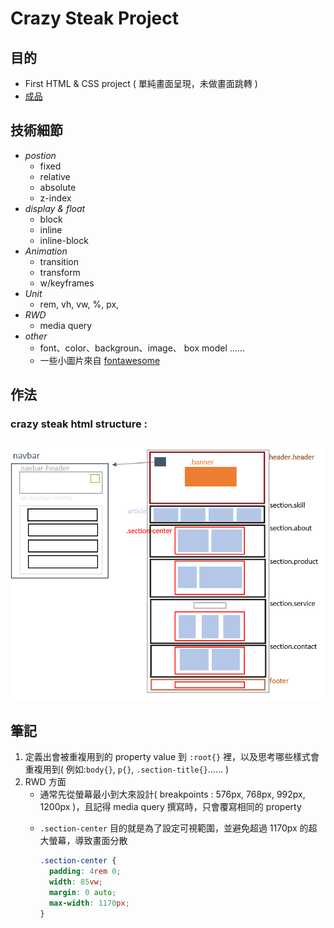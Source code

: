 # Crazy Steak Project
## 目的
  * First HTML & CSS project ( 單純畫面呈現，未做畫面跳轉 )
  * [成品]( https://crazy-steak.netlify.app/ )

## 技術細節
  - *postion*
    - fixed 
    - relative
    - absolute
    - z-index
  - *display & float*
    - block
    - inline
    - inline-block
  - *Animation*
    - transition
    - transform
    - w/keyframes
  - *Unit*
    - rem, vh, vw, %, px,
  - *RWD*
    - media query
  - *other*
    - font、color、backgroun、image、 box model ......
    - 一些小圖片來自 [fontawesome]( https://fontawesome.com/ )
## 作法
 ### crazy steak html structure :<br>
   ![crazy steak html structure](./crazy_steak_html_structure.png)

## 筆記
  1. 定義出會被重複用到的 property value 到 `:root{}` 裡，以及思考哪些樣式會重複用到( 例如:`body{}`, `p{}`, `.section-title{}`...... )
  2. RWD 方面
     - 通常先從螢幕最小到大來設計( breakpoints : 576px, 768px, 992px, 1200px )，且記得 media query 撰寫時，只會覆寫相同的 property
     * `.section-center` 目的就是為了設定可視範圍，並避免超過 1170px 的超大螢幕，導致畫面分散</br>

       ```css
       .section-center {
         padding: 4rem 0;
         width: 85vw;
         margin: 0 auto;
         max-width: 1170px;
       }
       ```
